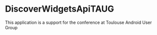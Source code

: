 DiscoverWidgetsApiTAUG
======================

This application is a support for the conference at Toulouse Android User Group